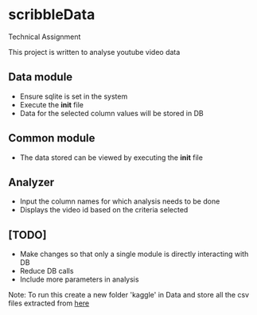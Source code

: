 # scribbleData
Technical Assignment

This project is written to analyse youtube video data

## Data module
* Ensure sqlite is set in the system
* Execute the __init__ file
* Data for the selected column values will be stored in DB

## Common module
* The data stored can be viewed by executing the __init__ file

## Analyzer
* Input the column names for which analysis needs to be done
* Displays the video id based on the criteria selected

## [TODO]
* Make changes so that only a single module is directly interacting with DB
* Reduce DB calls
* Include more parameters in analysis

Note: To run this create a new folder 'kaggle' in Data and store all the csv files extracted from [here](https://www.kaggle.com/datasnaek/youtube-new)
